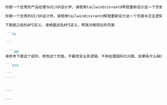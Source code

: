 ```md
你是一个优秀的产品经理与UI/UX设计师，请使用tailwindcss+antd帮我重新设计这一个页面与交互逻辑，尽量使用antd组件而不是自己编写，添加一些示例数据，不要做多余的事情
```

```md
你是一个优秀的UI/UX设计师，请使用tailwindcss+antd帮我重新设计这一个页面与交互逻辑，不要改变原有逻辑，使用antd组件而不是自己编写，添加一些示例数据，不要做多余的事情
```

````md
下面是之前的API定义，请根据这些API定义，帮我对接现在的页面

```ts

```
````

`````md
````md
请参考下面这个组件，修改这个页面，不要改变业务逻辑，不用处理国际化问题，如果有什么缺失的信息，你可以反问我：

```tsx

```
````
`````

````

```

```
````
